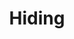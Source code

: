 ---
title: Hiding
order: 10
links:
  - text: "Why do cats hide? What can I do? (Youtube)"
    url: "https://youtu.be/N745fDVgkc4"
  - text: "Cats hiding (Web)"
    url: "http://www.cats.org.uk/help-and-advice/cat-behaviour/cats-hiding"
---